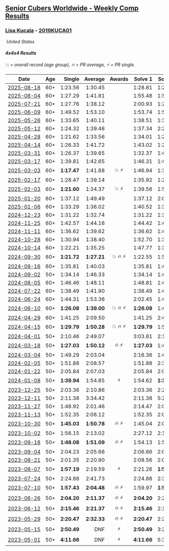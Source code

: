 <style>table {white-space: nowrap;}</style>
<link rel="stylesheet" type="text/css" href="/scw-comp/css/flags.css" />

## [Senior Cubers Worldwide - Weekly Comp Results](/scw-comp/results/)
### [Lisa Kucala](README.md) - [2019KUCA01](https://www.worldcubeassociation.org/persons/2019KUCA01?event=444)

<i class="flag flag-US" />&nbsp;United States

#### 4x4x4 Results

<span style="white-space: nowrap;">💥 = overall record (age group)</span>, <span style="white-space: nowrap;">🔥 = PR average</span>, <span style="white-space: nowrap;">⚡ = PR single</span>.

| Date | Age | Single | Average | Awards | Solve 1 | Solve 2 | Solve 3 | Solve 4 | Solve 5 | Video |
| :--: | :--: | --: | --: | :--: | --: | --: | --: | --: | --: | :-- |
| [2025-08-18](../../results/2025-08-18/444.md) | 60+ | 1:23.56 | 1:30.45 |  | 1:28.81 | 1:23.56 | 1:31.03 | 1:37.55 | 1:31.51 | [Desktop](https://www.facebook.com/events/628344336601481/permalink/637682475667667) / [Mobile](https://m.facebook.com/events/628344336601481?view=permalink&id=637682475667667) |
| [2025-08-04](../../results/2025-08-04/444.md) | 60+ | 1:27.29 | 1:41.81 |  | 1:55.48 | 1:52.20 | 1:27.29 | 1:32.12 | 1:41.11 | [Desktop](https://www.facebook.com/events/692804973405559/permalink/702012179151505) / [Mobile](https://m.facebook.com/events/692804973405559?view=permalink&id=702012179151505) |
| [2025-07-21](../../results/2025-07-21/444.md) | 60+ | 1:27.76 | 1:38.12 |  | 2:00.93 | 1:27.76 | 1:42.02 | 1:35.14 | 1:37.21 | [Desktop](https://www.facebook.com/events/1282615073570085/permalink/1288057903025802) / [Mobile](https://m.facebook.com/events/1282615073570085?view=permalink&id=1288057903025802) |
| [2025-06-09](../../results/2025-06-09/444.md) | 60+ | 1:49.52 | 1:53.10 |  | 1:53.74 | 1:56.05 | 1:49.52 | DNS | DNS | [Desktop](https://www.facebook.com/events/2080552229022879/permalink/2089984461412989) / [Mobile](https://m.facebook.com/events/2080552229022879?view=permalink&id=2089984461412989) |
| [2025-05-26](../../results/2025-05-26/444.md) | 60+ | 1:33.65 | 1:40.11 |  | 1:38.51 | 1:33.65 | 1:48.18 | DNS | DNS | [Desktop](https://www.facebook.com/events/682673204539262/permalink/690777200395529) / [Mobile](https://m.facebook.com/events/682673204539262?view=permalink&id=690777200395529) |
| [2025-05-12](../../results/2025-05-12/444.md) | 60+ | 1:24.32 | 1:39.48 |  | 1:37.34 | 2:21.44 | 1:24.32 | 1:42.73 | 1:38.38 | [Desktop](https://www.facebook.com/events/1048583683851881/permalink/1057860656257517) / [Mobile](https://m.facebook.com/events/1048583683851881?view=permalink&id=1057860656257517) |
| [2025-04-28](../../results/2025-04-28/444.md) | 60+ | 1:21.62 | 1:33.56 |  | 1:34.01 | 1:28.19 | 1:21.62 | 1:38.47 | 1:50.59 | [Desktop](https://www.facebook.com/events/1377117046816998/permalink/1385179706010732) / [Mobile](https://m.facebook.com/events/1377117046816998?view=permalink&id=1385179706010732) |
| [2025-04-14](../../results/2025-04-14/444.md) | 60+ | 1:26.33 | 1:41.72 |  | 1:43.02 | 1:26.33 | 1:41.84 | 1:59.82 | 1:40.30 | [Desktop](https://www.facebook.com/events/557740544015249/permalink/567069766415660) / [Mobile](https://m.facebook.com/events/557740544015249?view=permalink&id=567069766415660) |
| [2025-03-31](../../results/2025-03-31/444.md) | 60+ | 1:26.37 | 1:39.65 |  | 1:32.37 | 1:47.28 | 1:26.37 | 1:39.30 | 2:01.90 | [Desktop](https://www.facebook.com/events/1215716510554915/permalink/1229798785813354) / [Mobile](https://m.facebook.com/events/1215716510554915?view=permalink&id=1229798785813354) |
| [2025-03-17](../../results/2025-03-17/444.md) | 60+ | 1:39.81 | 1:42.65 |  | 1:46.31 | 1:41.82 | 1:39.81 | DNS | DNS | [Desktop](https://www.facebook.com/events/640124968972990/permalink/649414624710691) / [Mobile](https://m.facebook.com/events/640124968972990?view=permalink&id=649414624710691) |
| [2025-03-03](../../results/2025-03-03/444.md) | 60+ | **1:17.47** | 1:41.68 | 💥 ⚡ | 1:46.94 | 1:32.72 | **1:17.47** | 1:45.38 | 1:47.51 | [Desktop](https://www.facebook.com/events/1658275441710851/permalink/1666923140846081) / [Mobile](https://m.facebook.com/events/1658275441710851?view=permalink&id=1666923140846081) |
| [2025-02-17](../../results/2025-02-17/444.md) | 60+ | 1:28.47 | 1:39.14 |  | 1:35.92 | 1:28.47 | 1:40.51 | 1:46.32 | 1:41.00 | [Desktop](https://www.facebook.com/events/932951942320656/permalink/942579541357896) / [Mobile](https://m.facebook.com/events/932951942320656?view=permalink&id=942579541357896) |
| [2025-02-03](../../results/2025-02-03/444.md) | 60+ | **1:21.60** | 1:34.37 | 💥 ⚡ | 1:39.56 | 1:50.93 | 1:25.38 | **1:21.60** | 1:38.17 | [Desktop](https://www.facebook.com/events/1130545325035871/permalink/1139404954149908) / [Mobile](https://m.facebook.com/events/1130545325035871?view=permalink&id=1139404954149908) |
| [2025-01-20](../../results/2025-01-20/444.md) | 60+ | 1:37.12 | 1:49.49 |  | 1:37.12 | 2:07.27 | 1:44.08 | DNS | DNS | [Desktop](https://www.facebook.com/events/963859128590696/permalink/972774777699131) / [Mobile](https://m.facebook.com/events/963859128590696?view=permalink&id=972774777699131) |
| [2025-01-06](../../results/2025-01-06/444.md) | 60+ | 1:33.29 | 1:36.02 |  | 1:40.52 | 1:33.29 | 1:34.26 | DNS | DNS | [Desktop](https://www.facebook.com/events/634250922593731/permalink/644338308251659) / [Mobile](https://m.facebook.com/events/634250922593731?view=permalink&id=644338308251659) |
| [2024-12-23](../../results/2024-12-23/444.md) | 60+ | 1:31.22 | 1:32.74 |  | 1:31.22 | 1:33.70 | 1:33.31 | DNS | DNS | [Desktop](https://www.facebook.com/events/611146718114819/permalink/613950114501146) / [Mobile](https://m.facebook.com/events/611146718114819?view=permalink&id=613950114501146) |
| [2024-11-25](../../results/2024-11-25/444.md) | 60+ | 1:42.57 | 1:44.16 |  | 1:44.42 | 1:45.50 | 1:42.57 | DNS | DNS | [Desktop](https://www.facebook.com/events/568276315811932/permalink/577110324928531) / [Mobile](https://m.facebook.com/events/568276315811932?view=permalink&id=577110324928531) |
| [2024-11-11](../../results/2024-11-11/444.md) | 60+ | 1:36.62 | 1:39.62 |  | 1:36.62 | 1:45.03 | 1:37.22 | DNS | DNS | [Desktop](https://www.facebook.com/events/456459500381444/permalink/465105876183473) / [Mobile](https://m.facebook.com/events/456459500381444?view=permalink&id=465105876183473) |
| [2024-10-28](../../results/2024-10-28/444.md) | 60+ | 1:30.94 | 1:38.40 |  | 1:52.70 | 1:31.57 | 1:30.94 | DNS | DNS | [Desktop](https://www.facebook.com/events/1343692439829519/permalink/1352663635599066) / [Mobile](https://m.facebook.com/events/1343692439829519?view=permalink&id=1352663635599066) |
| [2024-10-14](../../results/2024-10-14/444.md) | 60+ | 1:22.21 | 1:35.25 |  | 1:47.77 | 1:37.23 | 1:22.21 | 1:28.71 | 1:39.82 | [Desktop](https://www.facebook.com/events/1556569994978787/permalink/1566287730673680) / [Mobile](https://m.facebook.com/events/1556569994978787?view=permalink&id=1566287730673680) |
| [2024-09-30](../../results/2024-09-30/444.md) | 60+ | **1:21.72** | **1:27.21** | 💥 🔥 ⚡ | 1:22.55 | 1:54.02 | **1:21.72** | 1:29.79 | 1:29.30 | [Desktop](https://www.facebook.com/events/1448319499191380/permalink/1458222061534457) / [Mobile](https://m.facebook.com/events/1448319499191380?view=permalink&id=1458222061534457) |
| [2024-09-16](../../results/2024-09-16/444.md) | 60+ | 1:35.81 | 1:40.03 |  | 1:35.81 | 1:46.09 | 1:38.18 | DNS | DNS | [Desktop](https://www.facebook.com/events/1169142974162460/permalink/1178250046585086) / [Mobile](https://m.facebook.com/events/1169142974162460?view=permalink&id=1178250046585086) |
| [2024-09-02](../../results/2024-09-02/444.md) | 50+ | 1:34.14 | 1:46.33 |  | 1:34.14 | 1:42.55 | 2:02.31 | DNS | DNS | [Desktop](https://www.facebook.com/events/496466003310019/permalink/504153689207917) / [Mobile](https://m.facebook.com/events/496466003310019?view=permalink&id=504153689207917) |
| [2024-08-05](../../results/2024-08-05/444.md) | 60+ | 1:46.46 | 1:48.11 |  | 1:48.81 | 1:46.46 | 1:49.05 | DNS | DNS | [Desktop](https://www.facebook.com/events/843031524469348/permalink/850990150340152) / [Mobile](https://m.facebook.com/events/843031524469348?view=permalink&id=850990150340152) |
| [2024-07-22](../../results/2024-07-22/444.md) | 60+ | 1:38.49 | 1:41.90 |  | 1:38.49 | 1:44.19 | 1:43.01 | DNS | DNS | [Desktop](https://www.facebook.com/events/785148847162745/permalink/793746452969651) / [Mobile](https://m.facebook.com/events/785148847162745?view=permalink&id=793746452969651) |
| [2024-06-24](../../results/2024-06-24/444.md) | 60+ | 1:44.31 | 1:53.36 |  | 2:02.45 | 1:44.31 | 1:53.31 | DNS | DNS | [Desktop](https://www.facebook.com/events/500485402410682/permalink/508467064945849) / [Mobile](https://m.facebook.com/events/500485402410682?view=permalink&id=508467064945849) |
| [2024-06-10](../../results/2024-06-10/444.md) | 60+ | **1:26.08** | **1:39.00** | 💥 🔥 ⚡ | **1:26.08** | 1:41.26 | 2:00.40 | 1:43.73 | 1:32.02 | [Desktop](https://www.facebook.com/events/804039971828225/permalink/812213697677519) / [Mobile](https://m.facebook.com/events/804039971828225?view=permalink&id=812213697677519) |
| [2024-04-29](../../results/2024-04-29/444.md) | 60+ | 1:41.25 | 2:09.50 |  | 1:41.25 | 2:43.57 | 2:03.69 | DNS | DNS | [Desktop](https://www.facebook.com/events/457727373442774/permalink/466770315871813) / [Mobile](https://m.facebook.com/events/457727373442774?view=permalink&id=466770315871813) |
| [2024-04-15](../../results/2024-04-15/444.md) | 60+ | **1:29.79** | **1:50.28** | 💥 🔥 ⚡ | **1:29.79** | 1:50.95 | 1:51.18 | 2:24.57 | 1:48.70 | [Desktop](https://www.facebook.com/events/824973009507415/permalink/831129975558385) / [Mobile](https://m.facebook.com/events/824973009507415?view=permalink&id=831129975558385) |
| [2024-04-01](../../results/2024-04-01/444.md) | 50+ | 2:10.46 | 2:49.07 |  | 3:03.81 | 2:10.46 | 3:12.95 | DNS | DNS | [Desktop](https://www.facebook.com/events/3767623586842150/permalink/3776945385909970) / [Mobile](https://m.facebook.com/events/3767623586842150?view=permalink&id=3776945385909970) |
| [2024-03-18](../../results/2024-03-18/444.md) | 50+ | **1:27.03** | **1:50.12** | 🔥 ⚡ | **1:27.03** | 1:49.17 | 1:44.09 | 1:57.09 | 2:14.12 | [Desktop](https://www.facebook.com/events/386186517521787/permalink/394273813379724) / [Mobile](https://m.facebook.com/events/386186517521787?view=permalink&id=394273813379724) |
| [2024-03-04](../../results/2024-03-04/444.md) | 50+ | 1:49.29 | 2:03.04 |  | 2:16.36 | 1:49.29 | 2:03.47 | DNS | DNS | [Desktop](https://www.facebook.com/events/3564311457163699/permalink/3571275443133967) / [Mobile](https://m.facebook.com/events/3564311457163699?view=permalink&id=3571275443133967) |
| [2024-02-05](../../results/2024-02-05/444.md) | 50+ | 1:51.88 | 2:08.57 |  | 1:51.88 | 2:34.24 | 1:59.59 | DNS | DNS | [Desktop](https://www.facebook.com/events/402593568902224/permalink/410864801408434) / [Mobile](https://m.facebook.com/events/402593568902224?view=permalink&id=410864801408434) |
| [2024-01-22](../../results/2024-01-22/444.md) | 50+ | 2:05.84 | 2:07.03 |  | 2:05.84 | 2:08.93 | 2:06.31 | DNS | DNS | [Desktop](https://www.facebook.com/events/395750252948744/permalink/403449025512200) / [Mobile](https://m.facebook.com/events/395750252948744?view=permalink&id=403449025512200) |
| [2024-01-08](../../results/2024-01-08/444.md) | 50+ | **1:39.94** | 1:54.85 | ⚡ | 1:54.62 | **1:39.94** | 2:09.99 | DNS | DNS | [Desktop](https://www.facebook.com/events/1414013359524928/permalink/1418080362451561) / [Mobile](https://m.facebook.com/events/1414013359524928?view=permalink&id=1418080362451561) |
| [2023-12-25](../../results/2023-12-25/444.md) | 50+ | 2:03.36 | 2:10.86 |  | 2:03.36 | 2:20.28 | 2:08.93 | DNS | DNS | [Desktop](https://www.facebook.com/events/349610014457902/permalink/357673293651574) / [Mobile](https://m.facebook.com/events/349610014457902?view=permalink&id=357673293651574) |
| [2023-12-11](../../results/2023-12-11/444.md) | 50+ | 2:11.38 | 3:34.42 |  | 2:11.38 | 5:24.54 | 3:07.35 | DNS | DNS | [Desktop](https://www.facebook.com/events/101679999707522/permalink/107004462508409) / [Mobile](https://m.facebook.com/events/101679999707522?view=permalink&id=107004462508409) |
| [2023-11-27](../../results/2023-11-27/444.md) | 50+ | 1:48.92 | 2:01.46 |  | 2:14.47 | 2:00.99 | 1:48.92 | DNS | DNS | [Desktop](https://www.facebook.com/events/305565215720258/permalink/311708258439287) / [Mobile](https://m.facebook.com/events/305565215720258?view=permalink&id=311708258439287) |
| [2023-11-13](../../results/2023-11-13/444.md) | 50+ | 1:52.35 | 2:06.12 |  | 1:52.35 | 2:03.80 | 2:22.20 | DNS | DNS | [Desktop](https://www.facebook.com/events/1374628593479428/permalink/1381743319434622) / [Mobile](https://m.facebook.com/events/1374628593479428?view=permalink&id=1381743319434622) |
| [2023-10-30](../../results/2023-10-30/444.md) | 50+ | **1:45.03** | **1:50.78** | 🔥 ⚡ | 1:45.04 | 2:02.28 | **1:45.03** | DNS | DNS | [Desktop](https://www.facebook.com/events/366558396032988/permalink/373913071964187) / [Mobile](https://m.facebook.com/events/366558396032988?view=permalink&id=373913071964187) |
| [2023-10-02](../../results/2023-10-02/444.md) | 50+ | 1:56.15 | 2:13.02 |  | 2:27.12 | 2:15.78 | 1:56.15 | DNS | DNS | [Desktop](https://www.facebook.com/events/370105888672980/permalink/376577171359185) / [Mobile](https://m.facebook.com/events/370105888672980?view=permalink&id=376577171359185) |
| [2023-09-18](../../results/2023-09-18/444.md) | 50+ | **1:48.08** | **1:51.09** | 🔥 ⚡ | 1:54.13 | 1:51.05 | **1:48.08** | DNS | DNS | [Desktop](https://www.facebook.com/events/3507561106126011/permalink/3514953262053462) / [Mobile](https://m.facebook.com/events/3507561106126011?view=permalink&id=3514953262053462) |
| [2023-09-04](../../results/2023-09-04/444.md) | 50+ | 2:04.23 | 2:05.66 |  | 2:06.66 | 2:04.23 | 2:06.10 | DNS | DNS | [Desktop](https://www.facebook.com/events/2764998176984627/permalink/2775159232635188) / [Mobile](https://m.facebook.com/events/2764998176984627?view=permalink&id=2775159232635188) |
| [2023-08-21](../../results/2023-08-21/444.md) | 50+ | 2:01.35 | 2:20.90 |  | 2:08.56 | 2:01.35 | 2:52.80 | DNS | DNS | [Desktop](https://www.facebook.com/events/605466225085334/permalink/611205791178044) / [Mobile](https://m.facebook.com/events/605466225085334?view=permalink&id=611205791178044) |
| [2023-08-07](../../results/2023-08-07/444.md) | 50+ | **1:57.19** | 2:19.59 | ⚡ | 2:21.26 | **1:57.19** | 2:40.33 | DNS | DNS | [Desktop](https://www.facebook.com/events/310216218066087/permalink/312143701206672) / [Mobile](https://m.facebook.com/events/310216218066087?view=permalink&id=312143701206672) |
| [2023-07-24](../../results/2023-07-24/444.md) | 50+ | 2:24.88 | 2:41.73 |  | 2:24.88 | 2:34.36 | 3:05.96 | DNS | DNS | [Desktop](https://www.facebook.com/events/3448294872104342/permalink/3456393231294506) / [Mobile](https://m.facebook.com/events/3448294872104342?view=permalink&id=3456393231294506) |
| [2023-07-10](../../results/2023-07-10/444.md) | 50+ | **1:57.43** | **2:04.48** | 🔥 ⚡ | 1:59.97 | **1:57.43** | 2:16.05 | DNS | DNS | [Desktop](https://www.facebook.com/events/972057793917824/permalink/977376403385963) / [Mobile](https://m.facebook.com/events/972057793917824?view=permalink&id=977376403385963) |
| [2023-06-26](../../results/2023-06-26/444.md) | 50+ | **2:04.20** | **2:11.37** | 🔥 ⚡ | **2:04.20** | 2:24.07 | 2:05.83 | DNS | DNS | [Desktop](https://www.facebook.com/events/1935666300144840/permalink/1942232592821544) / [Mobile](https://m.facebook.com/events/1935666300144840?view=permalink&id=1942232592821544) |
| [2023-06-12](../../results/2023-06-12/444.md) | 50+ | **2:15.46** | **2:21.37** | 🔥 ⚡ | **2:15.46** | 2:18.34 | 2:30.31 | DNS | DNS | [Desktop](https://www.facebook.com/events/575948201291091/permalink/581007904118454) / [Mobile](https://m.facebook.com/events/575948201291091?view=permalink&id=581007904118454) |
| [2023-05-29](../../results/2023-05-29/444.md) | 50+ | **2:20.47** | **2:32.33** | 🔥 ⚡ | **2:20.47** | 2:23.36 | 2:53.17 | DNS | DNS | [Desktop](https://www.facebook.com/events/769039921377061/permalink/774605720820481) / [Mobile](https://m.facebook.com/events/769039921377061?view=permalink&id=774605720820481) |
| [2023-05-15](../../results/2023-05-15/444.md) | 50+ | **2:50.49** | DNF | ⚡ | **2:50.49** | 3:24.36 | DNS | DNS | DNS | [Desktop](https://www.facebook.com/events/201773726045437/permalink/208493418706801) / [Mobile](https://m.facebook.com/events/201773726045437?view=permalink&id=208493418706801) |
| [2023-05-01](../../results/2023-05-01/444.md) | 50+ | **4:11.66** | DNF | ⚡ | **4:11.66** | 5:37.82 | DNS | DNS | DNS | [Desktop](https://www.facebook.com/events/1554845911676556/permalink/1560851531075994) / [Mobile](https://m.facebook.com/events/1554845911676556?view=permalink&id=1560851531075994) |


<!-- Global site tag (gtag.js) - Google Analytics -->
<script async src="https://www.googletagmanager.com/gtag/js?id=UA-86348435-3"></script>
<script>window.dataLayer = window.dataLayer || []; function gtag() {dataLayer.push(arguments);} gtag('js', new Date()); gtag('config', 'UA-86348435-3');</script>
